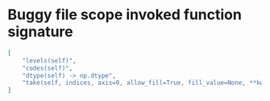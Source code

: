 # Buggy file scope invoked function signature

```json
[
    "levels(self)",
    "codes(self)",
    "dtype(self) -> np.dtype",
    "take(self, indices, axis=0, allow_fill=True, fill_value=None, **kwargs)"
]
```
